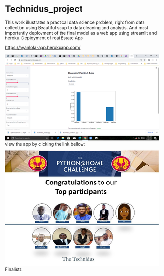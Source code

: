 # Technidus_project
This work illustrates a practical data science problem, 
right from data collection using Beautiful soup to data cleaning and analysis. 
And most importantly deployment of the final model as a web app using streamlit and heroku.
Deployment of real Estate App



https://ayanlola-app.herokuapp.com/

<img src="https://github.com/Ayanlola2002/Technidus_project/blob/master/technidus_app.png">view the app by clicking the link bellow:</img>


<img src="https://github.com/Ayanlola2002/Technidus_project/blob/master/The%20Technidus%20Python%20at%20Home%20Challenge%20finals.jpg">Finalists: </img>




